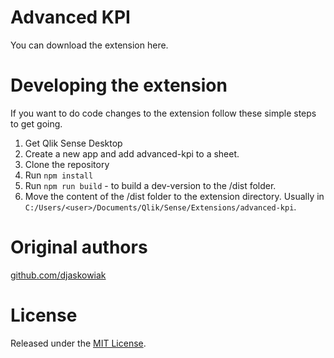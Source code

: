 # Advanced KPI
You can download the extension here.

# Developing the extension
If you want to do code changes to the extension follow these simple steps to get going.

1. Get Qlik Sense Desktop
1. Create a new app and add advanced-kpi to a sheet.
2. Clone the repository
3. Run `npm install`
4. Run `npm run build` - to build a dev-version to the /dist folder.
5. Move the content of the /dist folder to the extension directory. Usually in `C:/Users/<user>/Documents/Qlik/Sense/Extensions/advanced-kpi`.

# Original authors
[github.com/djaskowiak](https://github.com/djaskowiak)

# License
Released under the [MIT License](LICENSE).
